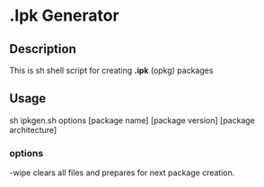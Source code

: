 # .Ipk Generator
## Description
This is sh shell script for creating **.ipk** (opkg) packages
## Usage
sh ipkgen.sh options [package name] [package version] [package architecture]
### options
-wipe    clears all files and prepares for next package creation.
